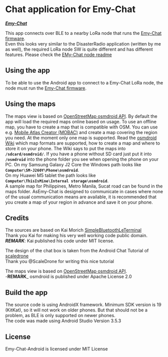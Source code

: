 # Chat application for Emy-Chat

_**[Emy-Chat](https://github.com/beegee-tokyo/Emy-Chat)**_    

This app connects over BLE to a nearby LoRa node that runs the [Emy-Chat firmware](https://github.com/beegee-tokyo/Emy-Chat).    
Even this looks very similar to the DisasterRadio application (written by me as well), the required LoRa node SW is quite different and has different features. Please check the [EMy-Chat node readme](https://github.com/beegee-tokyo/Emy-Chat/blob/master/README.md)    
## Using the app
To be able to use the Android app to connect to a Emy-Chat LoRa node, the node must run the [Emy-Chat firmware](https://github.com/beegee-tokyo/Emy-Chat).

## Using the maps
The maps view is based on [OpenStreetMap osmdroid API](https://github.com/osmdroid/osmdroid). By default the app will load the required maps online based on usage. To use an offline map, you have to create a map that is compatible with OSM. You can use e.g. [Mobile Atlas Creator (MOBAC)](https://mobac.sourceforge.io/) and create a map covering the region you need. At the moment only one map is supported. Read the [osmdroid Wiki](https://github.com/osmdroid/osmdroid/wiki/Offline-Map-Tiles) which map formats are supported, how to create a map and where to store it on your phone. The Wiki says to put the maps into **`/sdcard/osmdroid/`**. If you have a phone without SD card just put it into **`/osmdroid`** into the phone folder you see when opening the phone on your PC.
On my Samsung Galaxy J2 Core the Windows path looks like    
**`Computer\SM-J260Y\Phone\osmdroid`**.    
On my Huawei M5 tablet the path looks like    
**`Computer\ThisIsMine\Internal storage\osmdroid`**.    
A sample map for Philippines, Metro Manila, Sucat road can be found in the maps folder.
AsEmy-Chat is designed to communicate in cases where none of the usual communication means are available, it is recommended that you create a map of your region in advance and save it on your phone.

## Credits
The sources are based on Kai Morich [SimpleBluetoothLeTerminal](https://github.com/kai-morich/SimpleBluetoothLeTerminal)    
Thank you Kai for making his very well working code public domain.    
_**REMARK**_: Kai published his code under MIT license. 

The design of the chat box is taken from the Android Chat Tutorial of [scaledrone](https://www.scaledrone.com/blog/android-chat-tutorial/)    
Thank you @ScaleDrone for writing this nice tutorial 

The maps view is based on [OpenStreetMap osmdroid API](https://github.com/osmdroid/osmdroid).    
-**REMARK**_ osmdroid is published under Apache License 2.0

## Build the app
The source code is using AndroidX framework. Minimum SDK version is 19 (KitKat), so it will not work on older phones. But that should not be a problem, as BLE is only supported on newer phones.    
The code was made using Android Studio Version 3.5.3

## License
Emy-Chat-Android is licensed under MIT License
